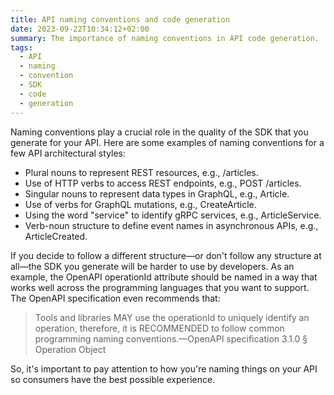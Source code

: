 ```yaml
---
title: API naming conventions and code generation
date: 2023-09-22T10:34:12+02:00
summary: The importance of naming conventions in API code generation.
tags:
  - API
  - naming
  - convention
  - SDK
  - code
  - generation
---
```

Naming conventions play a crucial role in the quality of the SDK that you generate for your API. Here are some examples of naming conventions for a few API architectural styles:

- Plural nouns to represent REST resources, e.g., /articles.
- Use of HTTP verbs to access REST endpoints, e.g., POST /articles.
- Singular nouns to represent data types in GraphQL, e.g., Article.
- Use of verbs for GraphQL mutations, e.g., CreateArticle.
- Using the word "service" to identify gRPC services, e.g., ArticleService.
- Verb-noun structure to define event names in asynchronous APIs, e.g., ArticleCreated.

If you decide to follow a different structure—or don't follow any structure at all—the SDK you generate will be harder to use by developers. As an example, the OpenAPI operationId attribute should be named in a way that works well across the programming languages that you want to support. The OpenAPI specification even recommends that:  

> Tools and libraries MAY use the operationId to uniquely identify an operation, therefore, it is RECOMMENDED to follow common programming naming conventions.—OpenAPI specification 3.1.0 § Operation Object

So, it's important to pay attention to how you're naming things on your API so consumers have the best possible experience.